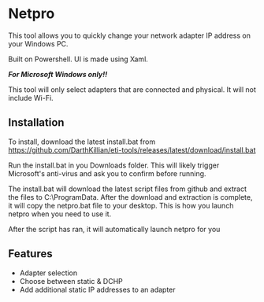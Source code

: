 
# Netpro

This tool allows you to quickly change your network adapter IP address on your Windows PC.

Built on Powershell. UI is made using Xaml.

***For Microsoft Windows only!!***


This tool will only select adapters that are connected and physical. It will not include Wi-Fi.
## Installation

To install, download the latest install.bat from https://github.com/DarthKillian/eti-tools/releases/latest/download/install.bat

Run the install.bat in you Downloads folder. This will likely trigger Microsoft's anti-virus and ask you to confirm before running.

The install.bat will download the latest script files from github and extract the files to C:\ProgramData. After the download and extraction is complete, it will copy the netpro.bat file to your desktop. This is how you launch netpro when you need to use it.

After the script has ran, it will automatically launch netpro for you
    
## Features

- Adapter selection
- Choose between static & DCHP
- Add additional static IP addresses to an adapter

